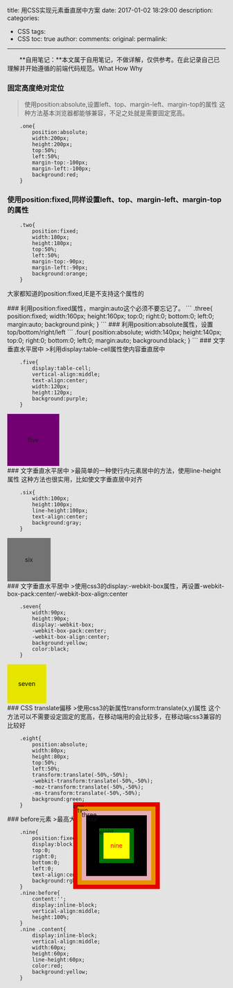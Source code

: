 ﻿title: 用CSS实现元素垂直居中方案
date: 2017-01-02 18:29:00
description:
categories:
- CSS
tags:
- CSS
toc: true
author:
comments:
original:
permalink:
---

　　**自用笔记：**本文属于自用笔记，不做详解，仅供参考。在此记录自己已理解并开始遵循的前端代码规范。What How Why
<!-- more -->


### 固定高度绝对定位
>使用position:absolute,设置left、top、margin-left、margin-top的属性
这种方法基本浏览器都能够兼容，不足之处就是需要固定宽高。

```
	.one{
		position:absolute;
		width:200px;
		height:200px;
		top:50%;
		left:50%;
		margin-top:-100px;
		margin-left:-100px;
		background:red; 
	}
```

<div class="one">one</div>
<style type="text/css">
	.one{
		position:absolute;
		width:200px;
		height:200px;
		top:50%;
		left:50%;
		margin-top:-100px;
		margin-left:-100px;
		background:red; 
	}
</style>

### 使用position:fixed,同样设置left、top、margin-left、margin-top的属性
```
	.two{
		position:fixed;
		width:180px;
		height:180px;
		top:50%;
		left:50%;
		margin-top:-90px;
		margin-left:-90px;
		background:orange;
	}
```
大家都知道的position:fixed,IE是不支持这个属性的


<div class="two">two</div>
<style type="text/css">
	.two{
		position:fixed;
		width:180px;
		height:180px;
		top:50%;
		left:50%;
		margin-top:-90px;
		margin-left:-90px;
		background:orange;
	}
</style>
### 利用position:fixed属性，margin:auto这个必须不要忘记了。
```
	.three{
		position:fixed;
		width:160px;
		height:160px;
		top:0;
		right:0;
		bottom:0;
		left:0;
		margin:auto;
		background:pink;
	}
```
<div class="three">three</div>
<style type="text/css">
	.three{
		position:fixed;
		width:160px;
		height:160px;
		top:0;
		right:0;
		bottom:0;
		left:0;
		margin:auto;
		background:pink;
	}
</style>
### 利用position:absolute属性，设置top/bottom/right/left
```
	.four{
		position:absolute;
		width:140px;
		height:140px;
		top:0;
		right:0;
		bottom:0;
		left:0;
		margin:auto;
		background:black;
	}
```
<div class="four">four</div>
<style type="text/css">
	.four{
		position:absolute;
		width:140px;
		height:140px;
		top:0;
		right:0;
		bottom:0;
		left:0;
		margin:auto;
		background:black;
	}
</style>
### 文字垂直水平居中
>利用display:table-cell属性使内容垂直居中

```
	.five{
		display:table-cell;
		vertical-align:middle;
		text-align:center;
		width:120px;
		height:120px;
		background:purple;
	}
```

<div class="five">five</div>
<style type="text/css">
	.five{
		display:table-cell;
		vertical-align:middle;
		text-align:center;
		width:120px;
		height:120px;
		background:purple;
	}
</style>
### 文字垂直水平居中
>最简单的一种使行内元素居中的方法，使用line-height属性
这种方法也很实用，比如使文字垂直居中对齐

```
	.six{
		width:100px;
		height:100px;
		line-height:100px;
		text-align:center;
		background:gray;
	}
```

<div class="six">six</div>
<style type="text/css">
	.six{
		width:100px;
		height:100px;
		line-height:100px;
		text-align:center;
		background:gray;
	}
</style>
### 文字垂直水平居中
>使用css3的display:-webkit-box属性，再设置-webkit-box-pack:center/-webkit-box-align:center

```
	.seven{
		width:90px;
		height:90px;
		display:-webkit-box;
		-webkit-box-pack:center;
		-webkit-box-align:center;
		background:yellow;
		color:black;
	}
```
<div class="seven">seven</div>
<style type="text/css">
	.seven{
		width:90px;
		height:90px;
		display:-webkit-box;
		-webkit-box-pack:center;
		-webkit-box-align:center;
		background:yellow;
		color:black;
	}
</style>
### CSS translate偏移
>使用css3的新属性transform:translate(x,y)属性
这个方法可以不需要设定固定的宽高，在移动端用的会比较多，在移动端css3兼容的比较好

```
	.eight{
		position:absolute;
		width:80px;
		height:80px;
		top:50%;
		left:50%;
		transform:translate(-50%,-50%);
		-webkit-transform:translate(-50%,-50%);
		-moz-transform:translate(-50%,-50%);
		-ms-transform:translate(-50%,-50%);
		background:green;
	}
```
<div class="eight">eight</div>
<style type="text/css">
	.eight{
		position:absolute;
		width:80px;
		height:80px;
		top:50%;
		left:50%;
		transform:translate(-50%,-50%);
		-webkit-transform:translate(-50%,-50%);
		-moz-transform:translate(-50%,-50%);
		-ms-transform:translate(-50%,-50%);
		background:green;
	}
</style>
### before元素
>最高大上的一种，使用:before元素

```
	.nine{
		position:fixed;
		display:block;
		top:0;
		right:0;
		bottom:0;
		left:0;
		text-align:center;
		background:rgba(0,0,0,.5);
	}
	.nine:before{
		content:'';
		display:inline-block;
		vertical-align:middle;
		height:100%;
	}
	.nine .content{
		display:inline-block;
		vertical-align:middle;
		width:60px;
		height:60px;
		line-height:60px;
		color:red;
		background:yellow;
	}
```

<div class="nine"><div class="content">nine</div></div>
<style type="text/css">
	.nine{
		position:fixed;
		display:block;
		top:0;
		right:0;
		bottom:0;
		left:0;
		text-align:center;
		background:rgba(0,0,0,.1);
	}
	.nine:before{
		content:'';
		display:inline-block;
		vertical-align:middle;
		height:100%;
	}
	.nine .content{
		display:inline-block;
		vertical-align:middle;
		width:60px;
		height:60px;
		line-height:60px;
		color:red;
		background:yellow;
	}
</style>